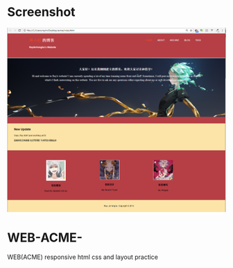 # Screenshot
<img src="https://github.com/raylinhonghu/WEB-ACME-/blob/master/cap.png" width="1000px">

# WEB-ACME-
WEB(ACME) responsive html css and layout practice 

